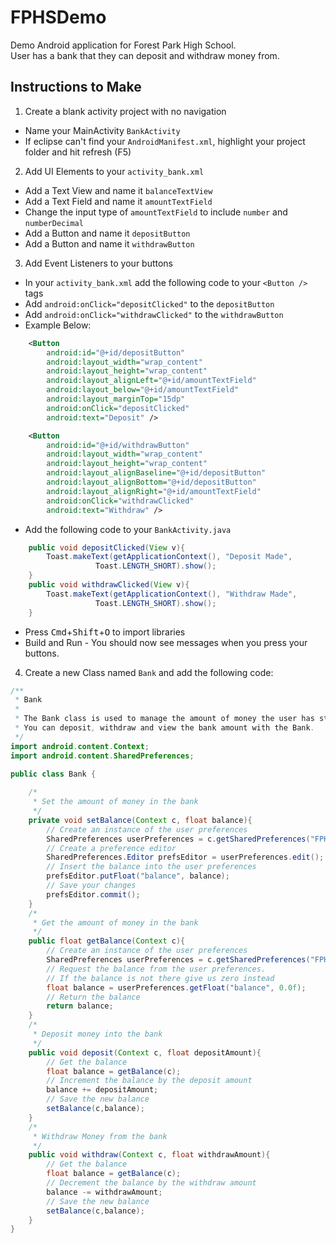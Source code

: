 FPHSDemo
========

Demo Android application for Forest Park High School.  
User has a bank that they can deposit and withdraw money from. 

## Instructions to Make
1. Create a blank activity project with no navigation
  * Name your MainActivity `BankActivity`
  * If eclipse can't find your `AndroidManifest.xml`, highlight your project folder and hit refresh (F5)
2. Add UI Elements to your `activity_bank.xml`
  * Add a Text View and name it `balanceTextView`
  * Add a Text Field and name it `amountTextField`
  * Change the input type of `amountTextField` to include `number` and `numberDecimal`
  * Add a Button and name it `depositButton`
  * Add a Button and name it `withdrawButton`
3. Add Event Listeners to your buttons
  * In your `activity_bank.xml` add the following code to your `<Button />` tags
  * Add `android:onClick="depositClicked"` to the `depositButton`
  * Add `android:onClick="withdrawClicked"` to the `withdrawButton`
  * Example Below:
  
```xml
    <Button
        android:id="@+id/depositButton"
        android:layout_width="wrap_content"
        android:layout_height="wrap_content"
        android:layout_alignLeft="@+id/amountTextField"
        android:layout_below="@+id/amountTextField"
        android:layout_marginTop="15dp"
        android:onClick="depositClicked"
        android:text="Deposit" />

    <Button
        android:id="@+id/withdrawButton"
        android:layout_width="wrap_content"
        android:layout_height="wrap_content"
        android:layout_alignBaseline="@+id/depositButton"
        android:layout_alignBottom="@+id/depositButton"
        android:layout_alignRight="@+id/amountTextField"
        android:onClick="withdrawClicked"
        android:text="Withdraw" />
```

  * Add the following code to your `BankActivity.java`
  
```java
	public void depositClicked(View v){
		Toast.makeText(getApplicationContext(), "Deposit Made",
				   Toast.LENGTH_SHORT).show();
	}
	public void withdrawClicked(View v){
		Toast.makeText(getApplicationContext(), "Withdraw Made",
				   Toast.LENGTH_SHORT).show();
	}
```

  * Press <kbd>Cmd</kbd>+<kbd>Shift</kbd>+<kbd>O</kbd> to import libraries
  * Build and Run - You should now see messages when you press your buttons. 
4. Create a new Class named `Bank` and add the following code:
```java
/**
 * Bank
 * 
 * The Bank class is used to manage the amount of money the user has stored.
 * You can deposit, withdraw and view the bank amount with the Bank.
 */
import android.content.Context;
import android.content.SharedPreferences;

public class Bank {
	
	/*
	 * Set the amount of money in the bank
	 */
	private void setBalance(Context c, float balance){
		// Create an instance of the user preferences
		SharedPreferences userPreferences = c.getSharedPreferences("FPHS-Bank", Context.MODE_PRIVATE);
        // Create a preference editor
		SharedPreferences.Editor prefsEditor = userPreferences.edit();
		// Insert the balance into the user preferences
        prefsEditor.putFloat("balance", balance);
        // Save your changes
        prefsEditor.commit();
	}
	/*
	 * Get the amount of money in the bank
	 */
	public float getBalance(Context c){
		// Create an instance of the user preferences
		SharedPreferences userPreferences = c.getSharedPreferences("FPHS-Bank", Context.MODE_PRIVATE);
        // Request the balance from the user preferences. 
		// If the balance is not there give us zero instead
		float balance = userPreferences.getFloat("balance", 0.0f);
		// Return the balance
        return balance;
	}
	/*
	 * Deposit money into the bank
	 */
	public void deposit(Context c, float depositAmount){
		// Get the balance
		float balance = getBalance(c);
		// Increment the balance by the deposit amount
		balance += depositAmount;
		// Save the new balance
		setBalance(c,balance);
	}
	/*
	 * Withdraw Money from the bank
	 */
	public void withdraw(Context c, float withdrawAmount){
		// Get the balance
		float balance = getBalance(c);
		// Decrement the balance by the withdraw amount
		balance -= withdrawAmount;
		// Save the new balance
		setBalance(c,balance);
	}
}

```
